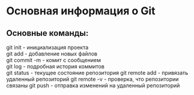 # Основная информация о Git  
## Основные команды:  

git init - инициализация проекта  
git add - добавление новых файлов  
git commit -m - комит с сообщением  
git log - подробная история коммитов  
git status - текущее состояние репозитория
git remote add - привязать удаленный репозиторий
git remote -v - проверка, что репозитории связаны
git push - отправка изменений на удаленный репозиторий
